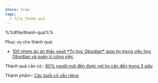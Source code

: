 ```yaml
---  
share: true  
tags:  
  - file_thành-quả  
---  
```

  
%%#file/thành-quả%%  
Phục vụ cho thành quả:  
- [100 nhóm dự án thấy vault ❝Tự học Obsidian❞ giúp họ trong việc học Obsidian và quản lý công việc](./100%20nh%C3%B3m%20d%E1%BB%B1%20%C3%A1n%20th%E1%BA%A5y%20vault%20%E2%9D%9DT%E1%BB%B1%20h%E1%BB%8Dc%20Obsidian%E2%9D%9E%20gi%C3%BAp%20h%E1%BB%8D%20trong%20vi%E1%BB%87c%20h%E1%BB%8Dc%20Obsidian%20v%C3%A0%20qu%E1%BA%A3n%20l%C3%BD%20c%C3%B4ng%20vi%E1%BB%87c.md)  
  
Thành quả cần có:: [80% người mới đến được nơi họ cần đến trong 3 giây](./80%25%20ng%C6%B0%E1%BB%9Di%20m%E1%BB%9Bi%20%C4%91%E1%BA%BFn%20%C4%91%C6%B0%E1%BB%A3c%20n%C6%A1i%20h%E1%BB%8D%20c%E1%BA%A7n%20%C4%91%E1%BA%BFn%20trong%203%20gi%C3%A2y.md)  
  
Thành phẩm:: [Các buổi cố vấn riêng](../../3%20Th%C3%A0nh%20ph%E1%BA%A9m/C%C3%A1c%20bu%E1%BB%95i%20c%E1%BB%91%20v%E1%BA%A5n%20ri%C3%AAng/index.md)  
